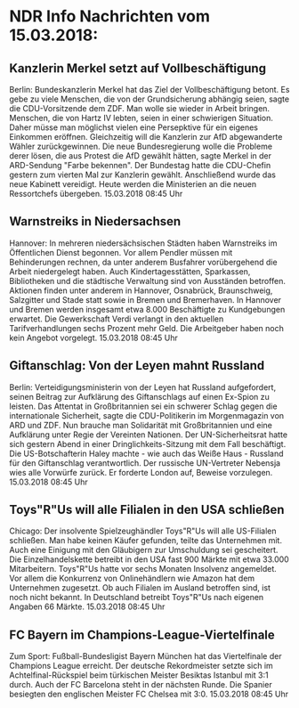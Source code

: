 # NDR Info Nachrichten vom 15.03.2018:


## Kanzlerin Merkel setzt auf Vollbeschäftigung
Berlin:    Bundeskanzlerin Merkel hat das Ziel der Vollbeschäftigung betont. Es gebe zu viele Menschen, die von der Grundsicherung abhängig seien, sagte die CDU-Vorsitzende dem ZDF. Man wolle sie wieder in Arbeit bringen. Menschen, die von Hartz IV lebten, seien in einer schwierigen Situation. Daher müsse man möglichst vielen eine Persepktive für ein eigenes Einkommen eröffnen. Gleichzeitig will die Kanzlerin zur AfD abgewanderte Wähler zurückgewinnen. Die neue Bundesregierung wolle die Probleme derer lösen, die aus Protest die AfD gewählt hätten, sagte Merkel in der ARD-Sendung "Farbe bekennen". Der Bundestag hatte die CDU-Chefin gestern zum vierten Mal zur Kanzlerin gewählt. Anschließend wurde das neue Kabinett vereidigt. Heute werden die Ministerien an die neuen Ressortchefs übergeben. 15.03.2018 08:45 Uhr 

## Warnstreiks in Niedersachsen
Hannover: In mehreren niedersächsischen Städten haben Warnstreiks im Öffentlichen Dienst begonnen. Vor allem Pendler müssen mit Behinderungen rechnen, da unter anderem Busfahrer vorübergehend die Arbeit niedergelegt haben. Auch Kindertagesstätten, Sparkassen, Bibliotheken und die städtische Verwaltung sind von Ausständen betroffen. Aktionen finden unter anderem in Hannover, Osnabrück, Braunschweig, Salzgitter und Stade statt sowie in Bremen und Bremerhaven. In Hannover und Bremen werden insgesamt etwa 8.000 Beschäftigte zu Kundgebungen erwartet. Die Gewerkschaft Verdi verlangt in den aktuellen Tarifverhandlungen sechs Prozent mehr Geld. Die Arbeitgeber haben noch kein Angebot vorgelegt. 15.03.2018 08:45 Uhr 

## Giftanschlag: Von der Leyen mahnt Russland
Berlin:    Verteidigungsministerin von der Leyen hat Russland aufgefordert, seinen Beitrag zur Aufklärung des Giftanschlags auf einen Ex-Spion zu leisten. Das Attentat in Großbritannien sei ein schwerer Schlag gegen die internationale Sicherheit, sagte die CDU-Politikerin im Morgenmagazin von ARD und ZDF. Nun brauche man Solidarität mit Großbritannien und eine Aufklärung unter Regie der Vereinten Nationen. Der UN-Sicherheitsrat hatte sich gestern Abend in einer Dringlichkeits-Sitzung mit dem Fall beschäftigt. Die US-Botschafterin Haley machte - wie auch das Weiße Haus - Russland für den Giftanschlag verantwortlich. Der russische UN-Vertreter Nebensja wies alle Vorwürfe zurück. Er forderte London auf, Beweise vorzulegen. 15.03.2018 08:45 Uhr 

## Toys"R"Us will alle Filialen in den USA schließen
Chicago: Der insolvente Spielzeughändler Toys"R"Us will alle US-Filialen schließen. Man habe keinen Käufer gefunden, teilte das Unternehmen mit. Auch eine Einigung mit den Gläubigern zur Umschuldung sei gescheitert. Die Einzelhandelskette betreibt in den USA fast 900 Märkte mit etwa 33.000 Mitarbeitern. Toys"R"Us hatte vor sechs Monaten Insolvenz angemeldet. Vor allem die Konkurrenz von Onlinehändlern wie Amazon hat dem Unternehmen zugesetzt. Ob auch Filialen im Ausland betroffen sind, ist noch nicht bekannt. In Deutschland betreibt Toys"R"Us nach eigenen Angaben 66 Märkte. 15.03.2018 08:45 Uhr 

## FC Bayern im Champions-League-Viertelfinale
Zum Sport: Fußball-Bundesligist Bayern München hat das Viertelfinale der Champions League erreicht. Der deutsche Rekordmeister setzte sich im Achtelfinal-Rückspiel beim türkischen Meister Besiktas Istanbul mit 3:1 durch. Auch der FC Barcelona steht in der nächsten Runde. Die Spanier besiegten den englischen Meister FC Chelsea mit 3:0. 15.03.2018 08:45 Uhr 

